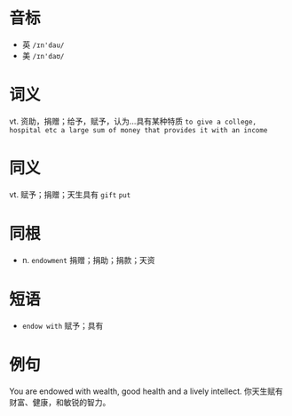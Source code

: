# 音标

- 英 `/ɪn'dau/`
- 美 `/ɪn'daʊ/`

# 词义

vt. 资助，捐赠；给予，赋予，认为…具有某种特质
`to give a college, hospital etc a large sum of money that provides it with an income`

# 同义

vt. 赋予；捐赠；天生具有
`gift` `put`

# 同根

- n. `endowment` 捐赠；捐助；捐款；天资

# 短语

- `endow with` 赋予；具有

# 例句

You are endowed with wealth, good health and a lively intellect.
你天生赋有财富、健康，和敏锐的智力。


